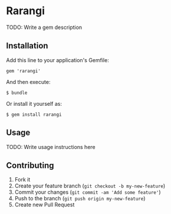 # Rarangi

TODO: Write a gem description

## Installation

Add this line to your application's Gemfile:

    gem 'rarangi'

And then execute:

    $ bundle

Or install it yourself as:

    $ gem install rarangi

## Usage

TODO: Write usage instructions here

## Contributing

1. Fork it
2. Create your feature branch (`git checkout -b my-new-feature`)
3. Commit your changes (`git commit -am 'Add some feature'`)
4. Push to the branch (`git push origin my-new-feature`)
5. Create new Pull Request
